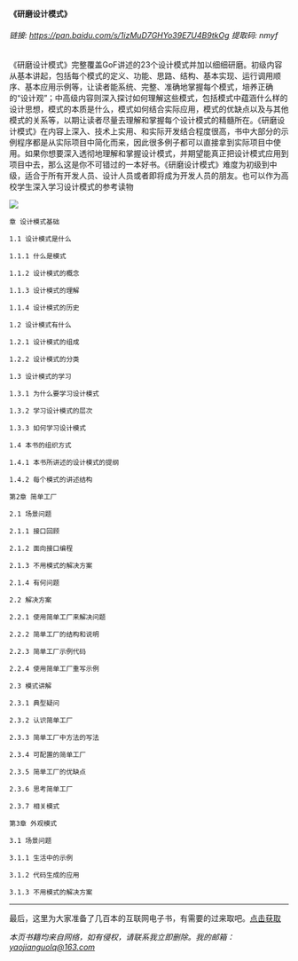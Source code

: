 #### 《研磨设计模式》


###### 链接: https://pan.baidu.com/s/1izMuD7GHYo39E7U4B9tkOg 提取码: nmyf


《研磨设计模式》完整覆盖GoF讲述的23个设计模式并加以细细研磨。初级内容从基本讲起，包括每个模式的定义、功能、思路、结构、基本实现、运行调用顺序、基本应用示例等，让读者能系统、完整、准确地掌握每个模式，培养正确的“设计观”；中高级内容则深入探讨如何理解这些模式，包括模式中蕴涵什么样的设计思想，模式的本质是什么，模式如何结合实际应用，模式的优缺点以及与其他模式的关系等，以期让读者尽量去理解和掌握每个设计模式的精髓所在。《研磨设计模式》在内容上深入、技术上实用、和实际开发结合程度很高，书中大部分的示例程序都是从实际项目中简化而来，因此很多例子都可以直接拿到实际项目中使用。如果你想要深入透彻地理解和掌握设计模式，并期望能真正把设计模式应用到项目中去，那么这是你不可错过的一本好书。《研磨设计模式》难度为初级到中级，适合于所有开发人员、设计人员或者即将成为开发人员的朋友。也可以作为高校学生深入学习设计模式的参考读物


![](https://img2020.cnblogs.com/blog/2193560/202101/2193560-20210104171333941-1630001990.png)


```
章 设计模式基础

1.1 设计模式是什么

1.1.1 什么是模式

1.1.2 设计模式的概念

1.1.3 设计模式的理解

1.1.4 设计模式的历史

1.2 设计模式有什么

1.2.1 设计模式的组成

1.2.2 设计模式的分类

1.3 设计模式的学习

1.3.1 为什么要学习设计模式

1.3.2 学习设计模式的层次

1.3.3 如何学习设计模式

1.4 本书的组织方式

1.4.1 本书所讲述的设计模式的提纲

1.4.2 每个模式的讲述结构

第2章 简单工厂

2.1 场景问题

2.1.1 接口回顾

2.1.2 面向接口编程

2.1.3 不用模式的解决方案

2.1.4 有何问题

2.2 解决方案

2.2.1 使用简单工厂来解决问题

2.2.2 简单工厂的结构和说明

2.2.3 简单工厂示例代码

2.2.4 使用简单工厂重写示例

2.3 模式讲解

2.3.1 典型疑问

2.3.2 认识简单工厂

2.3.3 简单工厂中方法的写法

2.3.4 可配置的简单工厂

2.3.5 简单工厂的优缺点

2.3.6 思考简单工厂

2.3.7 相关模式

第3章 外观模式

3.1 场景问题

3.1.1 生活中的示例

3.1.2 代码生成的应用

3.1.3 不用模式的解决方案
```



***

最后，这里为大家准备了几百本的互联网电子书，有需要的过来取吧。[点击获取](https://mp.weixin.qq.com/s/dFqVQ2qJxvQ0YrIlPISJuw)

*本页书籍均来自网络，如有侵权，请联系我立即删除。我的邮箱：yaojianguolq@163.com*



